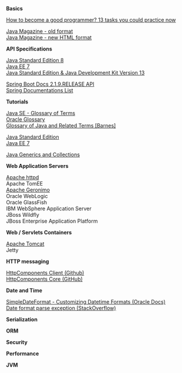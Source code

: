 **Basics**

[How to become a good programmer? 13 tasks you could practice now](https://www.codejava.net/coding/how-to-become-a-good-programmer-13-tasks-you-should-practice-now)  

[Java Magazine - old format](http://www.javamagazine.mozaicreader.com/#&pageSet=0&page=0&contentItem=0)  
[Java Magazine - new HTML format](https://blogs.oracle.com/javamagazine/issue-archives)


**API Specifications**  

[Java Standard Edition 8](https://docs.oracle.com/javase/8/docs/api/)  
[Java EE 7](https://docs.oracle.com/javaee/7/api/toc.htm)  
[Java Standard Edition & Java Development Kit Version 13](https://docs.oracle.com/en/java/javase/13/docs/api/index.html)  

[Spring Boot Docs 2.1.9.RELEASE API](https://docs.spring.io/spring-boot/docs/current/api/)  
[Spring Documentations List](https://spring.io/docs/reference)  

**Tutorials**  

[Java SE - Glossary of Terms](https://docs.oracle.com/javase/tutorial/information/glossary.html)  
[Oracle Glossary](https://www.oracle.com/technetwork/java/glossary-135216.html)  
[Glossary of Java and Related Terms [Barnes]](https://www.cs.kent.ac.uk/people/staff/djb/oop/glossary.html)  

[Java Standard Edition](https://docs.oracle.com/javase/tutorial/)  
[Java EE 7](http://www.oracle.com/pls/topic/lookup?ctx=javaee&id=JEETT)  

[Java Generics and Collections](https://www.codejava.net/java-core/collections)  


**Web Application Servers**

[Apache httpd](https://github.com/apache/httpd)  
Apache TomEE  
[Apache Geronimo](https://github.com/apache/geronimo)  
Oracle WebLogic  
Oracle GlassFish  
IBM WebSphere Application Server  
JBoss Wildfly  
JBoss Enterprise Application Platform  


**Web / Servlets Containers**

[Apache Tomcat](https://github.com/apache/tomcat)  
Jetty


**HTTP messaging**

[HttpComponents Client (Github)](https://github.com/apache/httpcomponents-client)  
[HttpComponents Core (GitHub)](https://github.com/apache/httpcomponents-core)  


**Date and Time**

[SimpleDateFormat - Customizing Datetime Formats (Oracle Docs)](https://docs.oracle.com/javase/tutorial/i18n/format/simpleDateFormat.html)  
[Date format parse exception (StackOverflow)](https://stackoverflow.com/questions/19861642/date-format-parse-exception-eee-mmm-dd-hhmmss-z-yyyy)  


**Serialization**

**ORM**

**Security**

**Performance**

**JVM**
